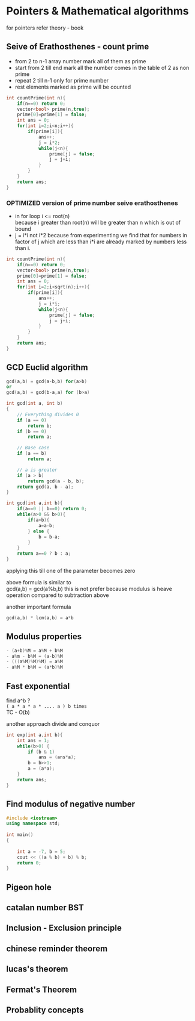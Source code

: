 # Pointers & Mathematical algorithms

for pointers refer theory - book

## Seive of Erathosthenes - count prime

- from 2 to n-1 array number mark all of them as prime
- start from 2 till end mark all the number comes in the table of 2 as non prime
- repeat 2 till n-1 only for prime number
- rest elements marked as prime will be counted

```cpp
int countPrime(int n){
    if(n==0) return 0;
    vector<bool> prime(n,true);
    prime[0]=prime[1] = false;
    int ans = 0;
    for(int i=2;i<n;i++){
        if(prime[i]){
            ans++;
            j = i*2;
            while(j<n){
                prime[j] = false;
                j = j+i;
            }
        }
    }
    return ans;
}
```

### OPTIMIZED version of prime number seive erathosthenes

- in for loop i <= root(n)  
  because i greater than root(n) will be greater than n which is out of bound
- j = i\*i not i\*2 because from experimenting we find that for numbers in factor of j which are less than i\*i are already marked by numbers less than i.

```cpp
int countPrime(int n){
    if(n==0) return 0;
    vector<bool> prime(n,true);
    prime[0]=prime[1] = false;
    int ans = 0;
    for(int i=2;i<sqrt(n);i++){
        if(prime[i]){
            ans++;
            j = i*i;
            while(j<n){
                prime[j] = false;
                j = j+i;
            }
        }
    }
    return ans;
}
```

## GCD Euclid algorithm

```cpp
gcd(a,b) = gcd(a-b,b) for(a>b)
or
gcd(a,b) = gcd(b-a,a) for (b>a)
```

```cpp
int gcd(int a, int b)
{
    // Everything divides 0
    if (a == 0)
        return b;
    if (b == 0)
        return a;

    // Base case
    if (a == b)
        return a;

    // a is greater
    if (a > b)
        return gcd(a - b, b);
    return gcd(a, b - a);
}
```

```cpp
int gcd(int a,int b){
    if(a==0 || b==0) return 0;
    while(a>0 && b>0){
        if(a>b){
            a=a-b;
        } else {
            b = b-a;
        }
    }
    return a==0 ? b : a;
}

```

applying this till one of the parameter becomes zero

above formula is similar to  
gcd(a,b) = gcd(a%b,b) this is not prefer because modulus is heave operation compared to subtraction above

another important formula

```cpp
gcd(a,b) * lcm(a,b) = a*b
```

## Modulus properties

```cpp
- (a+b)%M = a%M + b%M
- a%m - b%M = (a-b)%M
- (((a%M)%M)%M) = a%M
- a%M * b%M = (a*b)%M
```

## Fast exponential

find a^b ?  
`( a * a * a * .... a ) b times`  
TC - O(b)

another approach divide and conquor

```cpp
int exp(int a,int b){
    int ans = 1;
    while(b>0) {
        if (b & 1) 
            ans = (ans*a);
        b = b>>1; 
        a = (a*a); 
    }
    return ans;
}
```

## Find modulus of negative number

```cpp
#include <iostream>
using namespace std;
 
int main()
{
 
    int a = -7, b = 5;
    cout << ((a % b) + b) % b;
    return 0;
}
```

## Pigeon hole

## catalan number BST

## Inclusion - Exclusion principle

## chinese reminder theorem

## lucas's theorem

## Fermat's Theorem

## Probablity concepts
